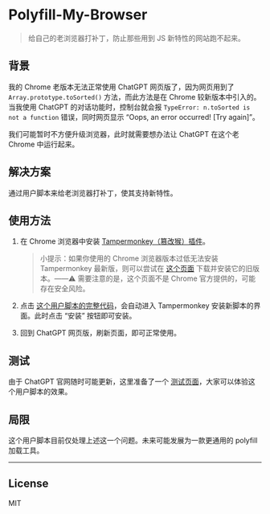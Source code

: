 # Polyfill-My-Browser

> 给自己的老浏览器打补丁，防止那些用到 JS 新特性的网站跑不起来。

## 背景

我的 Chrome 老版本无法正常使用 ChatGPT 网页版了，因为网页用到了 `Array.prototype.toSorted()` 方法，而此方法是在 Chrome 较新版本中引入的。当我使用 ChatGPT 的对话功能时，控制台就会报 `TypeError: n.toSorted is not a function` 错误，同时网页显示 “Oops, an error occurred! [Try again]”。

我们可能暂时不方便升级浏览器，此时就需要想办法让 ChatGPT 在这个老 Chrome 中运行起来。


## 解决方案

通过用户脚本来给老浏览器打补丁，使其支持新特性。


## 使用方法

1. 在 Chrome 浏览器中安装 [Tampermonkey（篡改猴）插件](https://chrome.google.com/webstore/detail/dhdgffkkebhmkfjojejmpbldmpobfkfo)。

	> 小提示：如果你使用的 Chrome 浏览器版本过低无法安装 Tampermonkey 最新版，则可以尝试在 [这个页面](https://www.crx4chrome.com/crx/363794/) 下载并安装它的旧版本。——⚠️ 需要注意的是，这个页面不是 Chrome 官方提供的，可能存在安全风险。

2. 点击 [这个用户脚本的完整代码](https://github.com/UserScript/Polyfill-My-Browser/raw/master/dist/polyfill-my-browser.user.js)，会自动进入 Tampermonkey 安装新脚本的界面。此时点击 “安装” 按钮即可安装。

3. 回到 ChatGPT 网页版，刷新页面，即可正常使用。


## 测试

由于 ChatGPT 官网随时可能更新，这里准备了一个 [测试页面](https://www.cssmagic.net/lab/userscript-polyfill/)，大家可以体验这个用户脚本的效果。


## 局限

这个用户脚本目前仅处理上述这一个问题。未来可能发展为一款更通用的 polyfill 加载工具。


***

## License

MIT
